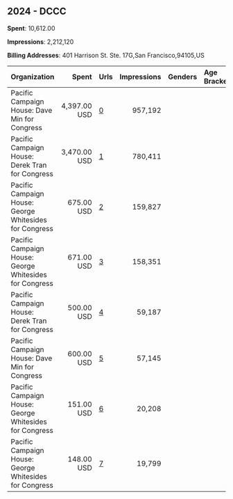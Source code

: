 ## 2024 - DCCC 
**Spent**: 10,612.00

**Impressions**: 2,212,120

**Billing Addresses**: 401 Harrison St. Ste. 17G,San Francisco,94105,US

|Organization|Spent|Urls|Impressions|Genders|Age Brackets|Country Codes|
|:---|---:|:---|---:|:---|:---|:---|
|Pacific Campaign House: Dave Min for Congress|4,397.00 USD|[0](https://www.snap.com/political-ads/asset/c91c0a09400f918fc9b54740bc6b98cee8c3c530df36b151d56fd1475764d288?mediaType=mp4)|957,192|||united states|
|Pacific Campaign House: Derek Tran for Congress|3,470.00 USD|[1](https://www.snap.com/political-ads/asset/873e5a0f4d6545c8caac5f90436643f76759b15a0aea67229985cfe85ee61a37?mediaType=mp4)|780,411|||united states|
|Pacific Campaign House: George Whitesides for Congress|675.00 USD|[2](https://www.snap.com/political-ads/asset/3ceb28ea91c133991cdfbcf7a2c37cc550954bffc78cab3417dd2373c6ac0ba9?mediaType=mp4)|159,827|||united states|
|Pacific Campaign House: George Whitesides for Congress|671.00 USD|[3](https://www.snap.com/political-ads/asset/f79843e6f6c995fc070f8a17046abba5350f3aa415262bd3cbc035a013f63824?mediaType=mp4)|158,351|||united states|
|Pacific Campaign House: Derek Tran for Congress|500.00 USD|[4](https://www.snap.com/political-ads/asset/873e5a0f4d6545c8caac5f90436643f76759b15a0aea67229985cfe85ee61a37?mediaType=mp4)|59,187|||united states|
|Pacific Campaign House: Dave Min for Congress|600.00 USD|[5](https://www.snap.com/political-ads/asset/c91c0a09400f918fc9b54740bc6b98cee8c3c530df36b151d56fd1475764d288?mediaType=mp4)|57,145|||united states|
|Pacific Campaign House: George Whitesides for Congress|151.00 USD|[6](https://www.snap.com/political-ads/asset/f79843e6f6c995fc070f8a17046abba5350f3aa415262bd3cbc035a013f63824?mediaType=mp4)|20,208|||united states|
|Pacific Campaign House: George Whitesides for Congress|148.00 USD|[7](https://www.snap.com/political-ads/asset/8a3cc4a25ff6bc91fb3309d939b749858e0d2b8ff35c6db62078246627a1f4c4?mediaType=mp4)|19,799|||united states|
